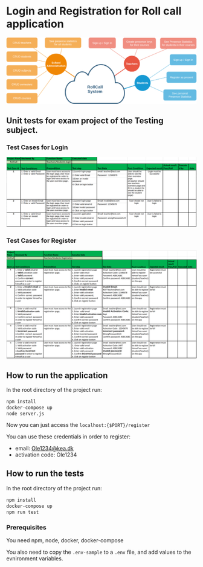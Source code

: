 # Login and Registration for Roll call application

![Diagram](./docs/report_system_schema.drawio.png)

## Unit tests for exam project of the Testing subject.

### Test Cases for Login

![Diagram](./docs/login-test-cases.png)

### Test Cases for Register

![Diagram](./docs/register_test_cases.png)

## How to run the application

In the root directory of the project run:

```
npm install
docker-compose up
node server.js
```

Now you can just access the `localhost:{$PORT}/register`

You can use these credentials in order to register:

- email: Ole1234@kea.dk
- activation code: Ole1234

## How to run the tests

In the root directory of the project run:

```
npm install
docker-compose up
npm run test
```

### Prerequisites

You need npm, node, docker, docker-compose

You also need to copy the `.env-sample` to a `.env` file, and add values to the evnironment variables.